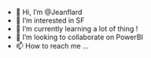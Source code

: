 - 👋 Hi, I’m @Jeanflard
- 👀 I’m interested in SF
- 🌱 I’m currently learning a lot of thing !
- 💞️ I’m looking to collaborate on PowerBI
- 📫 How to reach me ... 

<!---
Jeanflard/Jeanflard is a ✨ special ✨ repository because its `README.md` (this file) appears on your GitHub profile.
You can click the Preview link to take a look at your changes.
--->
